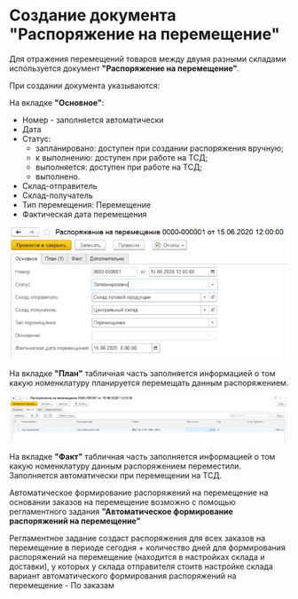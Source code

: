 # Создание документа "Распоряжение на перемещение"

Для отражения перемещений товаров между двумя разными складами используется документ **"Распоряжение на перемещение"**.
 
При создании документа указываются:
 
На вкладке **"Основное"**:

- Номер - заполняется автоматически
- Дата
- Статус: 
    - запланировано: доступен при создании распоряжения вручную; 
    - к выполнению: доступен при работе на ТСД;
    - выполняется: доступен при работе на ТСД;
    - выполнено.
- Склад-отправитель
- Склад-получатель
- Тип перемещения: Перемещение
- Фактическая дата перемещения

![1](CozdanieRasporygeniyNaPeremeshenie.assets/1.png)

На вкладке **"План"** табличная часть заполняется информацией о том какую номенклатуру планируется перемещать данным распоряжением.

![2](CozdanieRasporygeniyNaPeremeshenie.assets/2.png)

На вкладке **"Факт"** табличная часть заполняется информацией о том какую номенклатуру данным распоряжением переместили. Заполняется автоматически при перемещении на ТСД.

Автоматическое формирование распоряжений на перемещение на основании заказов на перемещение возможно с помощью регламентного задания **"Автоматическое формирование распоряжений на перемещение"**  

Регламентное задание создаст распоряжения для всех заказов на перемещение в периоде сегодня + количество дней для формирования распоряжений на перемещение (находится в настройках склада и доставки), у которых у склада отправителя стоитв настройке склада вариант автоматического формирования распоряжений на перемещение - По заказам